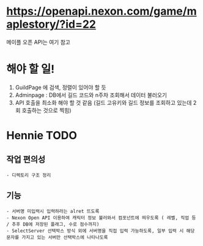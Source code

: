 # https://openapi.nexon.com/game/maplestory/?id=22

메이플 오픈 API는 여기 참고 

# 해야 할 일!
1. GuildPage 에 검색, 정렬이 있어야 할 듯
2. Adminpage : DB에서 길드 코드와 n주차 조회해서 데이터 불러오기
3. API 호출을 최소화 해야 할 것 같음 (길드 고유키와 길드 정보를 조회하고 있는데 2회 호출하는 것으로 찍힘)

# Hennie TODO

## 작업 편의성
    - 디렉토리 구조 정리

## 기능    
    - 서버명 미입력시 입력하라는 alret 뜨도록
    - Nexon Open API 이용하여 캐릭터 정보 불러와서 컴포넌트에 띄우도록 ( 레벨, 직업 등 / 추후 DB에 저장된 플래그, 수로 점수까지)
    - SelectServer 선택박스 방식 외에 서버명을 직접 입력 가능하도록, 일부 입력 시 해당 문자를 가지고 있는 서버만 선택박스에 나타나도록